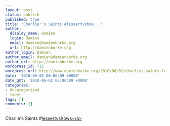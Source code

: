```yaml
---
layout: post
status: publish
published: true
title: 'Charlie''s Saints #lessertvshow...'
author:
  display_name: Damien
  login: Damien
  email: damien@damienburke.org
  url: http://damienburke.org
author_login: Damien
author_email: damien@damienburke.org
author_url: http://damienburke.org
wordpress_id: 715
wordpress_url: http://www.damienburke.org/2010/06/02/charlies-saints-lessertvshow/
date: '2010-06-02 00:06:09 +0000'
date_gmt: '2010-06-02 05:06:09 +0000'
categories:
- Uncategorized
- tweet
tags: []
comments: []
---
```

<p>Charlie's Saints #<a href="http:&#47;&#47;search.twitter.com&#47;search?q=%23lessertvshows" class="aktt_hashtag">lessertvshows<&#47;a></p>

